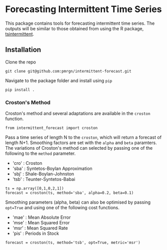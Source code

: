 # Forecasting Intermittent Time Series 

This package contains tools for forecasting intermittent time series. The outputs will be similar to those obtained from using the R package, [tsintermittent](https://cran.r-project.org/web/packages/tsintermittent/index.html). 

## Installation

Clone the repo

	git clone git@github.com:pmrgn/intermittent-forecast.git
	
Navigate to the package folder and install using `pip`

	pip install .

### Croston's Method

Croston's method and several adaptations are available in the `croston` function. 

	from intermittent_forecast import croston

Pass a time series of length N to the `croston`, which will return a forecast of length N+1. Smoothing factors are set with the `alpha` and `beta` paramters. The variations of Croston's method can selected by passing one of the following to the `method` parameter.
- 'cro' : Croston
- 'sba' : Syntetos-Boylan Approximation
- 'sbj' : Shale-Boylan-Johnston
- 'tsb' : Teunter-Syntetos-Babai
<!-- End of List -->

	ts = np.array([0,1,0,2,1])
	forecast = croston(ts, method='sba', alpha=0.2, beta=0.1)
	
Smoothing parameters (alpha, beta) can also be optimised by passing `opt=True` and using one of the following cost functions. 
- 'mae' : Mean Absolute Error
- 'mse' : Mean Squared Error
- 'msr' : Mean Squared Rate
- 'pis' : Periods in Stock
<!-- End of List -->

	forecast = croston(ts, method='tsb', opt=True, metric='msr')




